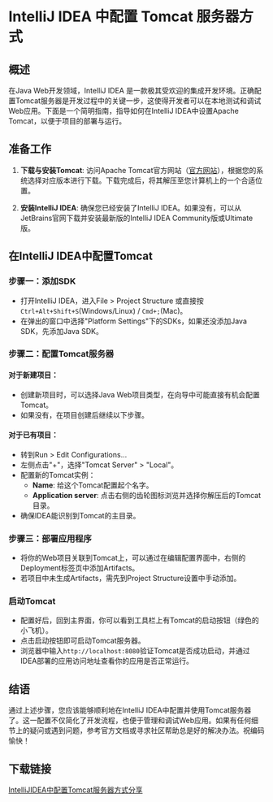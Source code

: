 # IntelliJ IDEA 中配置 Tomcat 服务器方式

## 概述

在Java Web开发领域，IntelliJ IDEA 是一款极其受欢迎的集成开发环境。正确配置Tomcat服务器是开发过程中的关键一步，这使得开发者可以在本地测试和调试Web应用。下面是一个简明指南，指导如何在IntelliJ IDEA中设置Apache Tomcat，以便于项目的部署与运行。

## 准备工作

1. **下载与安装Tomcat**:
   访问Apache Tomcat官方网站（[官方网站](https://tomcat.apache.org/)），根据您的系统选择对应版本进行下载。下载完成后，将其解压至您计算机上的一个合适位置。

2. **安装IntelliJ IDEA**:
   确保您已经安装了IntelliJ IDEA。如果没有，可以从JetBrains官网下载并安装最新版的IntelliJ IDEA Community版或Ultimate版。

## 在IntelliJ IDEA中配置Tomcat

### 步骤一：添加SDK

- 打开IntelliJ IDEA，进入File > Project Structure 或直接按`Ctrl+Alt+Shift+S`(Windows/Linux) / `Cmd+;`(Mac)。
- 在弹出的窗口中选择"Platform Settings"下的SDKs，如果还没添加Java SDK，先添加Java SDK。

### 步骤二：配置Tomcat服务器

#### 对于新建项目：
- 创建新项目时，可以选择Java Web项目类型，在向导中可能直接有机会配置Tomcat。
- 如果没有，在项目创建后继续以下步骤。

#### 对于已有项目：
- 转到Run > Edit Configurations...
- 左侧点击"+"，选择"Tomcat Server" > "Local"。
- 配置新的Tomcat实例：
    - **Name**: 给这个Tomcat配置起个名字。
    - **Application server**: 点击右侧的齿轮图标浏览并选择你解压后的Tomcat目录。
- 确保IDEA能识别到Tomcat的主目录。

### 步骤三：部署应用程序

- 将你的Web项目关联到Tomcat上，可以通过在编辑配置界面中，右侧的Deployment标签页中添加Artifacts。
- 若项目中未生成Artifacts，需先到Project Structure设置中手动添加。

### 启动Tomcat

- 配置好后，回到主界面，你可以看到工具栏上有Tomcat的启动按钮（绿色的小飞机）。
- 点击启动按钮即可启动Tomcat服务器。
- 浏览器中输入`http://localhost:8080`验证Tomcat是否成功启动，并通过IDEA部署的应用访问地址查看你的应用是否正常运行。

## 结语

通过上述步骤，您应该能够顺利地在IntelliJ IDEA中配置并使用Tomcat服务器了。这一配置不仅简化了开发流程，也便于管理和调试Web应用。如果有任何细节上的疑问或遇到问题，参考官方文档或寻求社区帮助总是好的解决办法。祝编码愉快！

## 下载链接

[IntelliJIDEA中配置Tomcat服务器方式分享](https://pan.quark.cn/s/84027a5373e2)